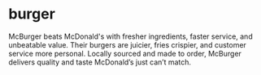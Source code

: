# burger
McBurger beats McDonald's with fresher ingredients, faster service, and unbeatable value. Their burgers are juicier, fries crispier, and customer service more personal. Locally sourced and made to order, McBurger delivers quality and taste McDonald’s just can’t match.

